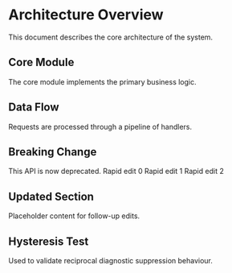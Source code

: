 # Architecture Overview

This document describes the core architecture of the system.

## Core Module

The core module implements the primary business logic.

## Data Flow

Requests are processed through a pipeline of handlers.

## Breaking Change
This API is now deprecated.
Rapid edit 0
Rapid edit 1
Rapid edit 2

## Updated Section

Placeholder content for follow-up edits.

## Hysteresis Test

Used to validate reciprocal diagnostic suppression behaviour.

